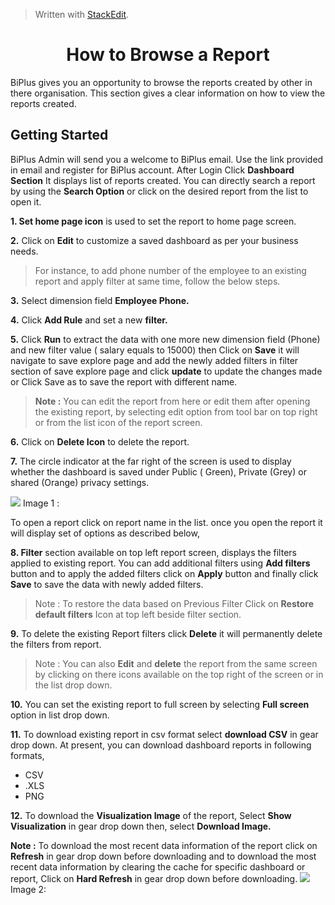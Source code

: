 
> Written with [StackEdit](https://stackedit.io/).

<center><h1>How to Browse a Report</h1></center>

BiPlus gives you an opportunity to browse the reports created by other in there organisation. This section gives a clear information on how to view the reports created.

## Getting Started

BiPlus Admin will send you a welcome to BiPlus email. Use the link provided in email and register for BiPlus account. 
After Login Click  **Dashboard Section** It displays list of  reports created. You can directly search a report by using the **Search Option** or click on the desired report from the list to open it.

**1. Set home page icon** is used to set the report to home page screen.

**2.**  Click on  **Edit** to customize a saved dashboard as per your business needs.

> For instance,  to add phone number of the employee to an existing report and apply filter at same time, follow the below steps.

**3.** Select dimension field **Employee Phone.**

**4.** Click **Add Rule** and set a new **filter.** 

 **5.** Click **Run** to extract the data with one more new dimension field (Phone) and new filter value ( salary equals to 15000) then Click on **Save** it will navigate to save explore page and add the newly added filters in filter section of save explore page and click **update** to update the changes made or Click Save as to save the report with different name.

> **Note :** You can edit the report from here or edit them after opening the existing report, by selecting edit option from tool bar on top right or from the list icon of the report screen.

**6.** Click on **Delete Icon** to delete the report.

**7.**  The circle indicator at the far right of the screen is used to display whether the dashboard is saved under Public ( Green), Private (Grey) or shared (Orange) privacy settings.

![
](https://raw.githubusercontent.com/sv18042016/fp1/master/images/report_mian.png) Image 1 :

To open a  report click on report name in the list. once you open the report it will display set of options as described below,

**8. Filter** section available on top left report screen, displays the filters applied to existing report. You can add additional filters using **Add filters** button and to apply the added filters click on **Apply** button and finally click **Save** to save the data with newly added filters.


> Note : To restore the data based on Previous Filter Click on  **Restore default filters** Icon at top left beside filter section.

**9.** To delete the existing Report filters click **Delete** it will permanently delete the filters from report.

> Note : You can also **Edit** and **delete** the report from the same screen by clicking on there icons available on the top right of the screen or in the list drop down.

**10.** You can set the existing report to full screen by selecting **Full screen** option in list drop down.

**11.** To download existing report in csv format select **download CSV** in gear drop down.
 At present, you can download dashboard reports in following formats,
 - CSV
 - .XLS
-  PNG

**12.**  To download the **Visualization Image** of the report,  Select **Show Visualization** in gear drop down then, select  **Download Image.**

**Note :** To download the most recent data information of the report click on **Refresh** in gear drop down before downloading and to download the most recent data information by clearing the cache for specific dashboard or report, Click on **Hard Refresh** in gear drop down before downloading. 
![
](https://raw.githubusercontent.com/sv18042016/fp1/master/images/report_ur1.png) Image 2: 




<!--stackedit_data:
eyJoaXN0b3J5IjpbLTIwMzIwMTE2MTksLTEyMzI0MjUyNzMsMT
cwNTMwNDE5MCwtMTI1MDk3MzU1MiwyMDc5NDc3NDIyLC04OTMx
NTE3NjcsLTE5NzEyMTgzMDQsLTg3NzY1NzYzOCwtMTQwMDA1ND
I0MywxMTAzNjI0MTk2LC0yMDAzNTgxNDQyLC0xNTYzNzE5MjAy
LDczMzIyMTg5OCwxMDk5ODU0NTkyLDE2NTIwNjU4ODQsMTUwNj
M0MzUwMCw5NTcwNDc5MzYsMTcyODU3MTUyLC0xMzc0ODM2ODY2
XX0=
-->